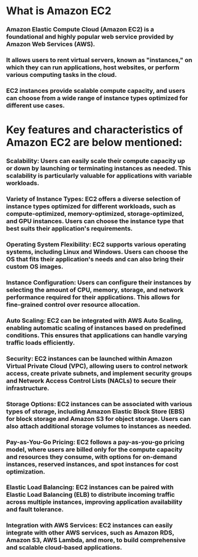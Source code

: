 # What is Amazon EC2

### Amazon Elastic Compute Cloud (Amazon EC2) is a foundational and highly popular web service provided by Amazon Web Services (AWS).
### It allows users to rent virtual servers, known as "instances," on which they can run applications, host websites, or perform various computing tasks in the cloud.
### EC2 instances provide scalable compute capacity, and users can choose from a wide range of instance types optimized for different use cases.

# Key features and characteristics of Amazon EC2 are below mentioned:

### Scalability: Users can easily scale their compute capacity up or down by launching or terminating instances as needed. This scalability is particularly valuable for applications with variable workloads.

### Variety of Instance Types: EC2 offers a diverse selection of instance types optimized for different workloads, such as compute-optimized, memory-optimized, storage-optimized, and GPU instances. Users can choose the instance type that best suits their application's requirements.

### Operating System Flexibility: EC2 supports various operating systems, including Linux and Windows. Users can choose the OS that fits their application's needs and can also bring their custom OS images.

### Instance Configuration: Users can configure their instances by selecting the amount of CPU, memory, storage, and network performance required for their applications. This allows for fine-grained control over resource allocation.

### Auto Scaling: EC2 can be integrated with AWS Auto Scaling, enabling automatic scaling of instances based on predefined conditions. This ensures that applications can handle varying traffic loads efficiently.

### Security: EC2 instances can be launched within Amazon Virtual Private Cloud (VPC), allowing users to control network access, create private subnets, and implement security groups and Network Access Control Lists (NACLs) to secure their infrastructure.

### Storage Options: EC2 instances can be associated with various types of storage, including Amazon Elastic Block Store (EBS) for block storage and Amazon S3 for object storage. Users can also attach additional storage volumes to instances as needed.

### Pay-as-You-Go Pricing: EC2 follows a pay-as-you-go pricing model, where users are billed only for the compute capacity and resources they consume, with options for on-demand instances, reserved instances, and spot instances for cost optimization.

### Elastic Load Balancing: EC2 instances can be paired with Elastic Load Balancing (ELB) to distribute incoming traffic across multiple instances, improving application availability and fault tolerance.

### Integration with AWS Services: EC2 instances can easily integrate with other AWS services, such as Amazon RDS, Amazon S3, AWS Lambda, and more, to build comprehensive and scalable cloud-based applications.


